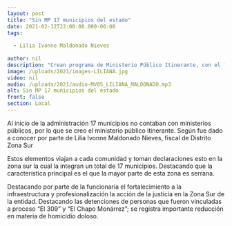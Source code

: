 ```yaml
---
layout: post
title: "Sin MP 17 municipios del estado"
date: 2021-02-12T22:00:00.000-06:00
tags:
  
  - Lilia Ivonne Maldonado Nieves
  
author: nil
description: "Crean programa de Ministerio Público Itinerante, con el fin de que se lleven a cabo investigaciones."
image: /uploads/2021/images-LILIANA.jpg
video: nil
audio: /uploads/2021/audio-MV05_LILIANA_MALDONADO.mp3
alt: Sin MP 17 municipios del estado
front: false
section: Local
---
```


Al inicio de la administración 17 municipios no contaban con ministerios públicos, por lo que se creo el ministerio público itinerante. Según fue dado a conocer por parte de Lilia Ivonne Maldonado Nieves, fiscal de Distrito Zona Sur

Estos elementos viajan a cada comunidad y toman declaraciones esto en la zona sur la cual la integran un total de 17 municipios. Destacando que la característica principal es el que la mayor parte de esta zona es serrana.

Destacando por parte de la funcionaria el fortalecimiento a la infraestructura y profesionalización la acción de la justicia en la Zona Sur de la entidad. Destacando las detenciones de personas que fueron vinculadas a proceso “El 309” y “El Chapo Monárrez”; se registra importante reducción en materia de homicidio doloso.

